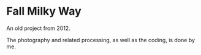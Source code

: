 # Fall Milky Way

An old project from 2012.

The photography and related processing, as well as the coding, is done by me.
